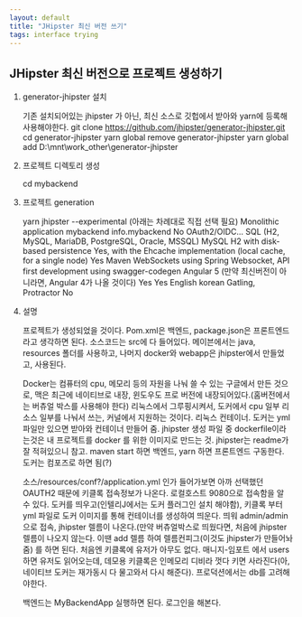 ```yaml
---
layout: default
title: "JHipster 최신 버전 쓰기"
tags: interface trying
---
```


## JHipster 최신 버전으로 프로젝트 생성하기

1. generator-jhipster 설치

    기존 설치되어있는 jhipster 가 아닌, 최신 소스로 깃헙에서 받아와 yarn에 등록해 사용해야한다.
	git clone https://github.com/jhipster/generator-jhipster.git
	cd generator-jhipster
	yarn global remove generator-jhipster
	yarn global add D:\mnt\work_other\generator-jhipster

2. 프로젝트 디렉토리 생성

	cd mybackend

3. 프로젝트 generation

	yarn jhipster --experimental
        (아래는 차례대로 직접 선택 필요)
        Monolithic application
        mybackend
        info.mybackend
        No
        OAuth2/OIDC...
        SQL (H2, MySQL, MariaDB, PostgreSQL, Oracle, MSSQL)
        MySQL
        H2 with disk-based persistence
        Yes, with the Ehcache implementation (local cache, for a single node)
        Yes
        Maven
        WebSockets using Spring Websocket, API first development using swagger-codegen
        Angular 5 (만약 최신버전이 아니라면, Angular 4가 나올 것이다)
        Yes
        Yes
        English
        korean
        Gatling, Protractor
        No

4. 설명

    프로젝트가 생성되었을 것이다.
    Pom.xml은 백엔드, package.json은 프론트엔드라고 생각하면 된다.
    소스코드는 src에 다 들어있다.
    메이븐에서는 java, resources 폴더를 사용하고, 나머지 docker와 webapp은 jhipster에서 만들었고, 사용된다.

    Docker는 컴퓨터의 cpu, 메모리 등의 자원을 나눠 쓸 수 있는 구글에서 만든 것으로, 맥은 최근에 네이티브로 내장, 윈도우도 프로 버전에 내장되어있다.(홈버전에서는 버츄얼 박스를 사용해야 한다)
    리눅스에서 그루핑시켜서, 도커에서 cpu 일부 리소스 일부를 나눠서 쓰는, 커널에서 지원하는 것이다. 리눅스 컨테이너.
    도커는 yml 파일만 있으면 받아와 컨테이너 만들어 줌.
    jhipster 생성 파일 중 dockerfile이라는것은 내 프로젝트를 docker 를 위한 이미지로 만드는 것.
    jhipster는 readme가 잘 적혀있으니 참고.
    maven start 하면 백엔드, yarn 하면 프론트엔드 구동한다.
    도커는 컴포즈로 하면 됨(?)

    소스/resources/conf?/application.yml 인가 들어가보면 아까 선택했던 OAUTH2 때문에 키클록 접속정보가 나온다. 로컬호스트 9080으로 접속함을 알 수 있다.
    도커를 띄우고(인텔리J에서는 도커 플러그인 설치 해야함), 키클록 부터 yml 파일로 도커 이미지를 통해 컨테이너를 생성하여 띄운다.
    띄워 admin/admin으로 접속, jhipster 렐름이 나온다.(만약 버츄얼박스로 띄웠다면, 처음에 jhipster 렐름이 나오지 않는다. 이땐 add 렐름 하여 렐름컨피그(이것도 jhipster가 만들어놔줌) 를 하면 된다.
    처음엔 키클록에 유저가 아무도 없다. 매니지-임포트 에서 users 하면 유저도 읽어오는데, 데모용 키클록은 인메모리 디비라 껏다 키면 사라진다(아, 네이티브 도커는 재가동시 다 물고와서 다시 해준다). 프로덕션에서는 db를 고려해야한다.

    백엔드는 MyBackendApp 실행하면 된다.
    로그인을 해본다.


